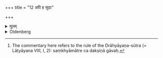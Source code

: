+++
title = "12 अपि ह सुदाः"

+++

<details><summary>मूलम्</summary>

अपि ह सुदाः पैजवन ऐन्द्रा ग्नेन स्थालीपाकेनेष्ट्वा शतं सहस्राणि ददौ १२
</details>

<details><summary>Oldenberg</summary>

12. [^4]  Thus Sudās Paijavana, after having offered the sacrifice of a mess of cooked food to Indra and Agni, gave one hundred thousand (cows as the sacrificial fee).


[^4]:  The commentary here refers to the rule of the Drāhyāyaṇa-sūtra (= Lāṭyāyana VIII, I, 2): saṃkhyāmātre ca dakṣiṇā gāvaḥ.
</details>
